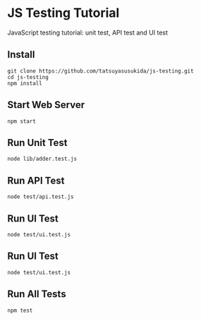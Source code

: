 # JS Testing Tutorial

JavaScript testing tutorial: unit test, API test and UI test



## Install

```
git clone https://github.com/tatsuyasusukida/js-testing.git
cd js-testing
npm install
```



## Start Web Server

```shell
npm start
```



## Run Unit Test

```shell
node lib/adder.test.js
```



## Run API Test

```shell
node test/api.test.js
```



## Run UI Test

```shell
node test/ui.test.js
```



## Run UI Test

```shell
node test/ui.test.js
```



## Run All Tests

```shell
npm test
```
